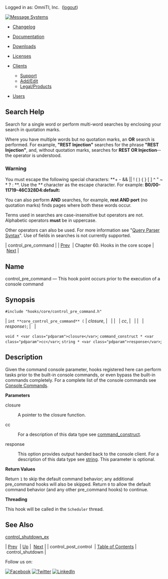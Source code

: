 Logged in as: OmniTI, Inc.  ([logout](https://support.messagesystems.com/logout.php))

[![Message Systems](https://support.messagesystems.com/images/ms-white205.png)](https://support.messagesystems.com/start.php) 

*   [Changelog](https://support.messagesystems.com/start.php?show=changelog)
*   [Documentation](https://support.messagesystems.com/docs/)
*   [Downloads](https://support.messagesystems.com/start.php)

*   [Licenses](https://support.messagesystems.com/license_summary.php)
*   <a href="">Clients</a>
    *   [Support](https://support.messagesystems.com/cs.php)
    *   [Add/Edit](https://support.messagesystems.com/edit_client.php)
    *   [Legal/Products](https://support.messagesystems.com/edit_products.php)
*   [Users](https://support.messagesystems.com/edit_customer.php)

## Search Help

Search for a single word or perform multi-word searches by enclosing your search in quotation marks.

Where you have multiple words but no quotation marks, an **OR** search is performed. For example, **"REST Injection"** searches for the phrase **"REST Injection"**, and, without quotation marks, searches for **REST OR Injection**--the operator is understood.

### Warning

You must escape the following special characters: **+ - && || ! ( ) { } [ ] ^ " ~ * ? : \**. Use the **\** character as the escape character. For example: **B0/00-11719-46C328D4\:default\:**

You can also perform **AND** searches, for example, **rest AND port** (no quotation marks) finds pages where both these words occur.

Terms used in searches are case-insensitive but operators are not. Alphabetic operators **must** be in uppercase.

Other operators can also be used. For more information see "[Query Parser Syntax](https://lucene.apache.org/core/old_versioned_docs/versions/3_0_0/queryparsersyntax.html)". Use of fields in searches is not currently supported.

| control_pre_command |
| [Prev](hooks.core.control_post_control.php)  | Chapter 60. Hooks in the core scope |  [Next](hooks.core.control_shutdown.php) |

<a name="hooks.core.control_pre_command"></a>
## Name

control_pre_command — This hook point occurs prior to the execution of a console command

## Synopsis

`#include "hooks/core/control_pre_command.h"`

| `int **core_control_pre_command** (` | <var class="pdparam">closure</var>, |   |
|   | <var class="pdparam">cc</var>, |   |
|   | <var class="pdparam">response</var>`)`; |   |

`void * <var class="pdparam">closure</var>`;
`command_construct * <var class="pdparam">cc</var>`;
`string * <var class="pdparam">response</var>`;<a name="idp14334096"></a>
## Description

Given the command console parameter, hooks registered here can perform tasks prior to the built-in console commands, or even bypass the built-in commands completely. For a complete list of the console commands see [Console Commands](https://support.messagesystems.com/docs/web-ref/console_commands.summary_table.php).

**Parameters**

<dl class="variablelist">

<dt>closure</dt>

<dd>

A pointer to the closure function.

</dd>

<dt>cc</dt>

<dd>

For a description of this data type see [command_construct](structs.command_construct.php "68.8. command_construct").

</dd>

<dt>response</dt>

<dd>

This option provides output handed back to the console client. For a description of this data type see [string](structs.string.php "68.85. string"). This parameter is optional.

</dd>

</dl>

**Return Values**

Return `1` to skip the default command behavior; any additional pre_command hooks will also be skipped. Return `0` to allow the default command behavior (and any other pre_command hooks) to continue.

**Threading**

This hook will be called in the `Scheduler` thread.

<a name="idp14348048"></a>
## See Also

[control_shutdown_ex](hooks.core.control_shutdown_ex.php "control_shutdown_ex")

| [Prev](hooks.core.control_post_control.php)  | [Up](hooks.core.php) |  [Next](hooks.core.control_shutdown.php) |
| control_post_control  | [Table of Contents](index.php) |  control_shutdown |

Follow us on:

[![Facebook](https://support.messagesystems.com/images/icon-facebook.png)](http://www.facebook.com/messagesystems) [![Twitter](https://support.messagesystems.com/images/icon-twitter.png)](http://twitter.com/#!/MessageSystems) [![LinkedIn](https://support.messagesystems.com/images/icon-linkedin.png)](http://www.linkedin.com/company/message-systems)